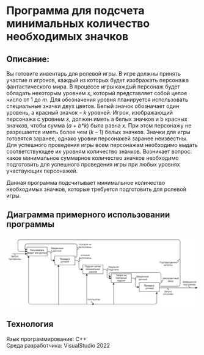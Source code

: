# Программа для подсчета минимальных количество необходимых значков 
## Описание:
Вы готовите инвентарь для ролевой игры. В игре должны принять участие *n* игроков, 
каждый из которых будет изображать персонажа фантастического мира. В процессе игры каждый 
персонаж будет обладать некоторым уровнем *x*, который представляет собой целое число от 1 до *m*. 
Для обозначения уровня планируется использовать специальные значки двух цветов. Белый 
значок обозначает один уровень, а красный значок – *k* уровней. Игрок, изображающий персонажа 
с уровнем *x*, должен иметь a белых значков и b красных значков, чтобы сумма (*a* + *b***k*) была 
равна *x*. При этом персонажу не разрешается иметь более чем (*k* – 1) белых значков. 
Значки для игры готовятся заранее, однако уровни персонажей заранее неизвестны. Для 
успешного проведения игры всем персонажам необходимо выдать соответствующее их уровням 
количество значков. Возникает вопрос: какое минимальное суммарное количество значков 
необходимо подготовить для успешного проведения игры при любых уровнях участвующих 
персонажей. 
  
Данная программа подсчитывает минимальное количество необходимых значков, которые требуется подготовить для ролевой игры.

## Диаграмма примерного использовании программы
![Image alt](https://github.com/Rikudokon/OPI/blob/main/Diagram_IDEF0.png)
  
## Технология
Язык программирование: С++  
Среда разработчика: VisualStudio 2022
